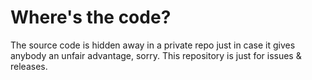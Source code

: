 # Where's the code?
The source code is hidden away in a private repo just in case it gives anybody an unfair advantage, sorry.
This repository is just for issues & releases.
